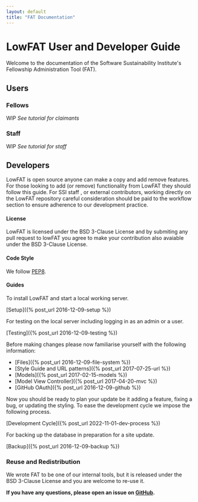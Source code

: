```yaml
---
layout: default
title: "FAT Documentation"
---
```


# LowFAT User and Developer Guide

Welcome to the documentation of the Software Sustainability Institute's Fellowship Administration Tool (FAT).

## Users
### Fellows
WIP
*See tutorial for claimants*

### Staff
WIP
*See tutorial for staff*

## Developers

LowFAT is open source anyone can make a copy and add remove features. For those looking to add (or remove) functionality
from LowFAT they should follow this guide. For SSI staff , or external contributors, working directly on the LowFAT 
repository careful consideration should be paid to the workflow section to ensure adherence to our development practice.

#### License

LowFAT is licensed under the BSD 3-Clause License and by submiting any pull request to lowFAT you agree to make your contribution also avaiable under the BSD 3-Clause License.

#### Code Style

We follow [PEP8](https://www.python.org/dev/peps/pep-0008/).


#### Guides
To install LowFAT and start a local working server.

[Setup]({% post_url 2016-12-09-setup %})

For testing on the local server including logging in as an admin or a user.

[Testing]({% post_url 2016-12-09-testing %})

Before making changes please now familiarise yourself with the following information:
- [Files]({% post_url 2016-12-09-file-system %})
- [Style Guide and URL patterns]({% post_url 2017-07-25-url %})
- [Models]({% post_url 2017-02-15-models %})
- [Model View Controller]({% post_url 2017-04-20-mvc %})
- [GitHub OAuth]({% post_url 2016-12-09-github %})

Now you should be ready to plan your update be it adding a feature, fixing a bug, or updating the styling. To ease the 
development cycle we impose the following process. 

[Development Cycle]({% post_url 2022-11-01-dev-process %})

For backing up the database in preparation for a site update.

[Backup]({% post_url 2016-12-09-backup %})

### Reuse and Redistribution

We wrote FAT to be one of our internal tools, but it is released under the BSD 3-Clause License and you are welcome to re-use it.

**If you have any questions, please open an issue on [GitHub](https://github.com/softwaresaved/lowfat/issues).**

